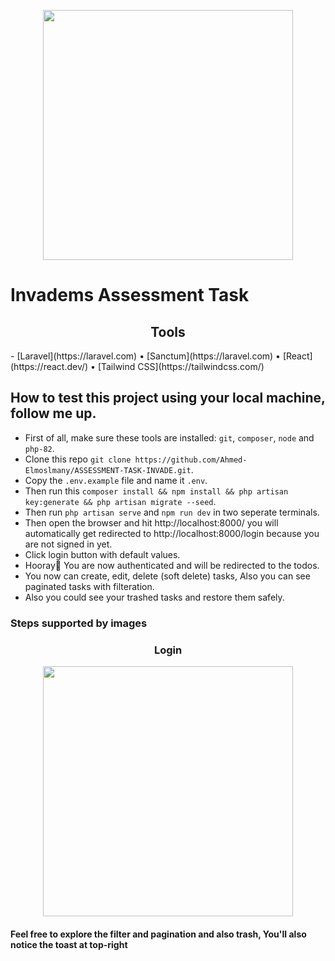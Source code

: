 <p align="center"><a href="https://laravel.com" target="_blank"><img src="http://www.invadems.com/storage/zLGzberJHau0XUt4ZRYZCE2l060tvVSz4aWqQOxz.png" width="400"></a></p>



# Invadems Assessment Task

<h2 align="center">Tools</h2>
- [Laravel](https://laravel.com) • [Sanctum](https://laravel.com) • [React](https://react.dev/) • [Tailwind CSS](https://tailwindcss.com/)

## How to test this project using your local machine, follow me up.

- First of all, make sure these tools are installed: `git`, `composer`, `node` and `php-82`.
- Clone this repo `git clone https://github.com/Ahmed-Elmoslmany/ASSESSMENT-TASK-INVADE.git`.
- Copy the `.env.example` file and name it `.env`.
- Then run this `composer install && npm install && php artisan key:generate && php artisan migrate --seed`.
- Then run `php artisan serve` and `npm run dev` in two seperate terminals.
- Then open the browser and hit http://localhost:8000/ you will automatically get redirected to http://localhost:8000/login because you are not signed in yet.
- Click login button with default values.
- Hooray🥳 You are now authenticated and will be redirected to the todos.
- You now can create, edit, delete (soft delete) tasks, Also you can see paginated tasks with filteration.
- Also you could see your trashed tasks and restore them safely.


### Steps supported by images
<h3 align="center">Login</h3>
<p align="center"><a href="https://laravel.com" target="_blank"><img src="https://github.com/user-attachments/assets/72e9eda9-5716-4630-a956-7f0ea933c031" width="400"></a></p>

#### Feel free to explore the filter and pagination and also trash, You'll also notice the toast at top-right

